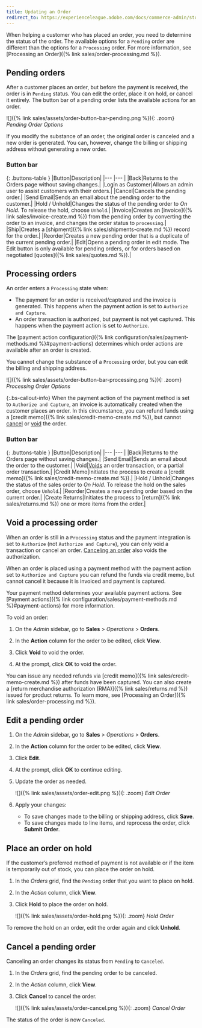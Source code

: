 ```yaml
---
title: Updating an Order
redirect_to: https://experienceleague.adobe.com/docs/commerce-admin/stores-sales/point-of-purchase/assist/customer-account-create-order.html
---
```


When helping a customer who has placed an order, you need to determine the status of the order. The available options for a `Pending` order are different than the options for a `Processing` order. For more information, see [Processing an Order]({% link sales/order-processing.md %}).

## Pending orders

After a customer places an order, but before the payment is received, the order is in `Pending` status. You can edit the order, place it on hold, or cancel it entirely. The button bar of a pending order lists the available actions for an order.

![]({% link sales/assets/order-button-bar-pending.png %}){: .zoom}
_Pending Order Options_

If you modify the substance of an order, the original order is canceled and a new order is generated. You can, however, change the billing or shipping address without generating a new order.

### Button bar

{: .buttons-table }
|Button|Description|
|--- |--- |
|<span class="btn">Back</span>|Returns to the Orders page without saving changes.|
|<span class="btn">Login as Customer</span>|Allows an admin user to assist customers with their orders.|
|<span class="btn">Cancel</span>|Cancels the pending order.|
|<span class="btn">Send Email</span>|Sends an email about the pending order to the customer.|
|<span class="btn">Hold</span> / <span class="btn">Unhold</span>|Changes the status of the pending order to _On Hold_. To release the hold, choose `Unhold`.|
|<span class="btn">Invoice</span>|Creates an [invoice]({% link sales/invoice-create.md %}) from the pending order by converting the order to an invoice, and changes the order status to `processing`.|
|<span class="btn">Ship</span>|Creates a [shipment]({% link sales/shipments-create.md %}) record for the order.|
|<span class="btn">Reorder</span>|Creates a new pending order that is a duplicate of the current pending order.|
|<span class="btn">Edit</span>|Opens a pending order in edit mode. The Edit button is only available for pending orders, or for orders based on negotiated [quotes]({% link sales/quotes.md %}).|

## Processing orders

An order enters a `Processing` state when:

* The payment for an order is received/captured and the invoice is generated. This happens when the payment action is set to `Authorize and Capture`.
* An order transaction is authorized, but payment is not yet captured. This happens when the payment action is set to `Authorize`.

The [payment action configuration]({% link configuration/sales/payment-methods.md %}#payment-actions) determines which order actions are available after an order is created.

You cannot change the substance of a `Processing` order, but you can edit the billing and shipping address.

![]({% link sales/assets/order-button-bar-processing.png %}){: .zoom}
_Processing Order Options_

{:.bs-callout-info}
When the payment action of the payment method is set to `Authorize and Capture`, an invoice is automatically created when the customer places an order. In this circumstance, you can refund funds using a [credit memo]({% link sales/credit-memo-create.md %}), but cannot [cancel](#cancel-a-pending-order) or [void](#void-a-processing-order) the order.

### Button bar

{: .buttons-table }
|Button|Description|
|--- |--- |
|<span class="btn">Back</span>|Returns to the Orders page without saving changes.|
|<span class="btn">Send Email</span>|Sends an email about the order to the customer.|
|<span class="btn">Void</span>|[Voids](#void-a-processing-order) an order transaction, or a partial order transaction.|
|<span class="btn">Credit Memo</span>|Initiates the process to create a [credit memo]({% link sales/credit-memo-create.md %}).|
|<span class="btn">Hold</span> / <span class="btn">Unhold</span>|Changes the status of the sales order to _On Hold_. To release the hold on the sales order, choose `Unhold`.|
|<span class="btn">Reorder</span>|Creates a new pending order based on the current order.|
|<span class="ee-only"></span><span class="btn">Create Returns</span>|Initiates the process to [return]({% link sales/returns.md %}) one or more items from the order.|

## Void a processing order

When an order is still in a `Processing` status and the payment integration is set to `Authorize` (not `Authorize and Capture`), you can only void a transaction or cancel an order. [Canceling an order](#cancel-a-pending-order) also voids the authorization.

When an order is placed using a payment method with the payment action set to `Authorize and Capture` you can refund the funds via credit memo,  but cannot cancel it because it is invoiced and payment is captured.

Your payment method determines your available payment actions. See [Payment actions]({% link configuration/sales/payment-methods.md %}#payment-actions) for more information.

To void an order:

1. On the _Admin_ sidebar, go to **Sales** > _Operations_ > **Orders**.

1. In the **Action** column for the order to be edited, click **View**.

1. Click **Void** to void the order.

1. At the prompt, click **OK** to void the order.

You can issue any needed refunds via [credit memo]({% link sales/credit-memo-create.md %}) after funds have been captured. You can also create a [return merchandise authorization (RMA)]({% link sales/returns.md %}) issued for product returns. To learn more, see [Processing an Order]({% link sales/order-processing.md %}).

## Edit a pending order

1. On the _Admin_ sidebar, go to **Sales** > _Operations_ > **Orders**.

1. In the **Action** column for the order to be edited, click **View**.

1. Click **Edit**.

1. At the prompt, click **OK** to continue editing.

1. Update the order as needed.

    ![]({% link sales/assets/order-edit.png %}){: .zoom}
    _Edit Order_

1. Apply your changes:
   * To save changes made to the billing or shipping address, click **Save**.
   * To save changes made to line items, and reprocess the order, click **Submit Order**.

## Place an order on hold

If the customer’s preferred method of payment is not available or if the item is temporarily out of stock, you can place the order on hold.

1. In the _Orders_ grid, find the `Pending` order that you want to place on hold.

1. In the _Action_ column, click **View**.

1. Click **Hold** to place the order on hold.

    ![]({% link sales/assets/order-hold.png %}){: .zoom}
    _Hold Order_

To remove the hold on an order, edit the order again and click **Unhold**.

## Cancel a pending order

Canceling an order changes its status from `Pending` to `Canceled`.

1. In the _Orders_ grid, find the pending order to be canceled.

1. In the _Action_ column, click **View**.

1. Click **Cancel** to cancel the order.

    ![]({% link sales/assets/order-cancel.png %}){: .zoom}
    _Cancel Order_

The status of the order is now `Canceled`.

<style>
.buttons-table td:first-of-type {
  width: 160px;
}
</style>
